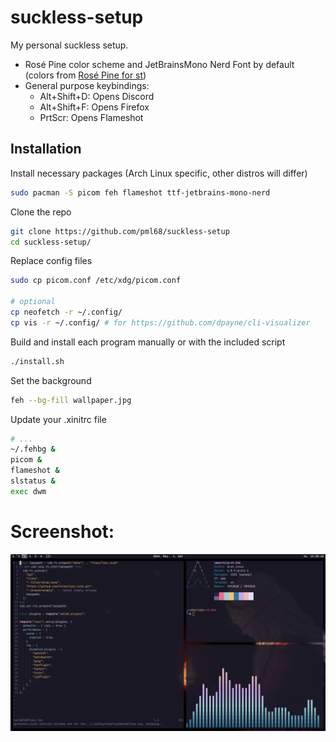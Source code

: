 # suckless-setup

My personal suckless setup.

- Rosé Pine color scheme and JetBrainsMono Nerd Font by default (colors from [Rosé Pine for st](https://github.com/rose-pine/st))
- General purpose keybindings:
    - Alt+Shift+D: Opens Discord
    - Alt+Shift+F: Opens Firefox
    - PrtScr: Opens Flameshot

## Installation
Install necessary packages (Arch Linux specific, other distros will differ)
```sh
sudo pacman -S picom feh flameshot ttf-jetbrains-mono-nerd
```

Clone the repo
```sh
git clone https://github.com/pml68/suckless-setup
cd suckless-setup/
```

Replace config files
```sh
sudo cp picom.conf /etc/xdg/picom.conf

# optional
cp neofetch -r ~/.config/
cp vis -r ~/.config/ # for https://github.com/dpayne/cli-visualizer
```

Build and install each program manually or with the included script
```sh
./install.sh
```

Set the background
```sh
feh --bg-fill wallpaper.jpg
```

Update your .xinitrc file
```sh
# ...
~/.fehbg &
picom &
flameshot &
slstatus &
exec dwm
```

# Screenshot:

![Screenshot](screenshot.png)
